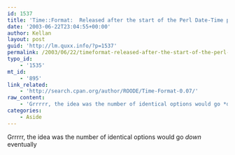 ```yaml
---
id: 1537
title: 'Time::Format:  Released after the start of the Perl Date-Time project!'
date: '2003-06-22T23:04:55+00:00'
author: Kellan
layout: post
guid: 'http://lm.quxx.info/?p=1537'
permalink: /2003/06/22/timeformat-released-after-the-start-of-the-perl-date-time-project/
typo_id:
    - '1535'
mt_id:
    - '895'
link_related:
    - 'http://search.cpan.org/author/ROODE/Time-Format-0.07/'
raw_content:
    - 'Grrrrr, the idea was the number of identical options would go *down* eventually'
categories:
    - Aside
---
```


Grrrrr, the idea was the number of identical options would go *down* eventually